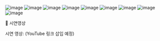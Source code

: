 ![image](https://github.com/user-attachments/assets/b1fc6d99-9223-4570-859c-769ac996543e)
![image](https://github.com/user-attachments/assets/c48ebbc4-33cf-4c00-8d84-f8aac05260da)
![image](https://github.com/user-attachments/assets/e52c5f3c-00ca-4ab3-8d13-23fc72a29aec)
![image](https://github.com/user-attachments/assets/ab12bfbb-202c-4a12-8907-4785aee5ebc4)
![image](https://github.com/user-attachments/assets/b0ef936a-78df-4712-aa14-8da510d099c9)
![image](https://github.com/user-attachments/assets/68632df4-663d-4c09-b156-78611e3de6e5)
![image](https://github.com/user-attachments/assets/ba23d94d-e7ff-4a9a-a965-f59c6566b5e0)
![image](https://github.com/user-attachments/assets/dcfd0dd4-625c-4f55-a683-628a22082950)
![image](https://github.com/user-attachments/assets/09db7839-cb8d-47ea-bfc9-9f9c86b7006b)


📄 시연영상

시연 영상: (YouTube 링크 삽입 예정)
